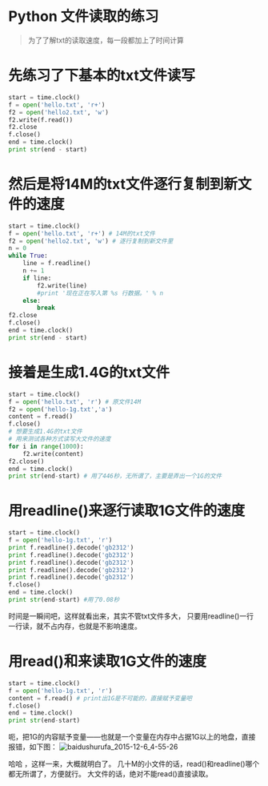 # Python 文件读取的练习
> 为了了解txt的读取速度，每一段都加上了时间计算
# 先练习了下基本的txt文件读写

``` python
start = time.clock()
f = open('hello.txt', 'r+')
f2 = open('hello2.txt', 'w')
f2.write(f.read())
f2.close
f.close()
end = time.clock()
print str(end - start)
```
# 然后是将14M的txt文件逐行复制到新文件的速度

``` python
start = time.clock()
f = open('hello.txt', 'r+') # 14M的txt文件
f2 = open('hello2.txt', 'w') # 逐行复制到新文件里
n = 0
while True:
    line = f.readline()
    n += 1
    if line:
        f2.write(line)
        #print '现在正在写入第 %s 行数据。' % n
    else:
        break
f2.close
f.close()
end = time.clock()
print str(end - start)
```
# 接着是生成1.4G的txt文件

``` python
start = time.clock()
f = open('hello.txt', 'r') # 原文件14M
f2 = open('hello-1g.txt','a')
content = f.read()
f.close()
# 想要生成1.4G的txt文件
# 用来测试各种方式读写大文件的速度
for i in range(1000):
    f2.write(content)
f2.close()
end = time.clock()
print str(end-start) # 用了446秒，无所谓了，主要是弄出一个1G的文件
```
# 用readline()来逐行读取1G文件的速度

``` python
start = time.clock()
f = open('hello-1g.txt', 'r')
print f.readline().decode('gb2312')
print f.readline().decode('gb2312')
print f.readline().decode('gb2312')
print f.readline().decode('gb2312')
print f.readline().decode('gb2312')
f.close()
end = time.clock()
print str(end-start) #用了0.08秒
```

时间是一瞬间吧，这样就看出来，其实不管txt文件多大，
只要用readline()一行一行读，就不占内存，也就是不影响速度。
# 用read()和来读取1G文件的速度

``` python
start = time.clock()
f = open('hello-1g.txt', 'r')
content = f.read() # print出1G是不可能的，直接赋予变量吧
f.close()
end = time.clock()
print str(end-start) 
```

呃，把1G的内容赋予变量——也就是一个变量在内存中占据1G以上的地盘，直接报错，如下图：
![baidushurufa_2015-12-6_4-55-26](https://cloud.githubusercontent.com/assets/14041622/11610187/fcf0cde6-9bd5-11e5-89d2-a4a2a09fe849.png)

哈哈 ，这样一来，大概就明白了。
几十M的小文件的话，read()和readline()哪个都无所谓了，方便就行。
大文件的话，绝对不能read()直接读取。
 